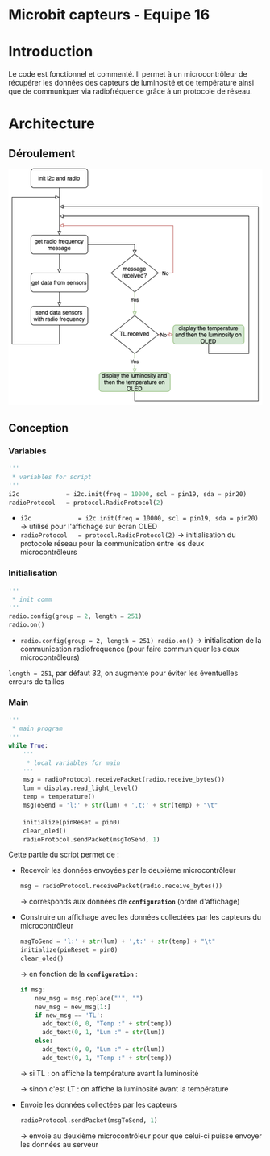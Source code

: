 # Microbit capteurs - Equipe 16

# Introduction

Le code est fonctionnel et commenté. Il permet à un microcontrôleur de récupérer les données des capteurs de luminosité et de température ainsi que de communiquer via radiofréquence grâce à un protocole de réseau.

# Architecture

## Déroulement

![Microbit capteurs process.png](readme_lib/Microbit_capteurs_process.png)

## Conception

### Variables

```python
'''
 * variables for script
'''
i2c             = i2c.init(freq = 10000, scl = pin19, sda = pin20)
radioProtocol   = protocol.RadioProtocol(2)
```

- `i2c             = i2c.init(freq = 10000, scl = pin19, sda = pin20)` → utilisé pour l'affichage sur écran OLED
- `radioProtocol   = protocol.RadioProtocol(2)` → initialisation du protocole réseau pour la communication entre les deux microcontrôleurs

### Initialisation

```python
'''
 * init comm
'''
radio.config(group = 2, length = 251)
radio.on()
```

- `radio.config(group = 2, length = 251) radio.on()` → initialisation de la communication radiofréquence (pour faire communiquer les deux microcontrôleurs)

`length = 251`, par défaut 32, on augmente pour éviter les éventuelles erreurs de tailles

### Main

```python
'''
 * main program
'''
while True:
	'''
	 * local variables for main
	'''
	msg = radioProtocol.receivePacket(radio.receive_bytes())
	lum = display.read_light_level()
	temp = temperature()
	msgToSend = 'l:' + str(lum) + ',t:' + str(temp) + "\t"
	
	initialize(pinReset = pin0)
	clear_oled()
	radioProtocol.sendPacket(msgToSend, 1)
```

Cette partie du script permet de :

- Recevoir les données envoyées par le deuxième microcontrôleur
    
    ```python
    msg = radioProtocol.receivePacket(radio.receive_bytes())
    ```
    
    → corresponds aux données de **`configuration`** (ordre d'affichage)
    
- Construire un affichage avec les données collectées par les capteurs du microcontrôleur
    
    ```python
    msgToSend = 'l:' + str(lum) + ',t:' + str(temp) + "\t"
    initialize(pinReset = pin0)
    clear_oled()
    ```
    
    → en fonction de la **`configuration`** :
    
    ```python
    if msg:
    	new_msg = msg.replace("'", "")
    	new_msg = new_msg[1:]
    	if new_msg == 'TL':
    	  add_text(0, 0, "Temp :" + str(temp))
    	  add_text(0, 1, "Lum :" + str(lum))
    	else:
    	  add_text(0, 0, "Lum :" + str(lum))
    	  add_text(0, 1, "Temp :" + str(temp))
    ```
    
    → si TL : on affiche la température avant la luminosité
    
    → sinon c'est LT : on affiche la luminosité avant la température
    
- Envoie les données collectées par les capteurs
    
    ```python
    radioProtocol.sendPacket(msgToSend, 1)
    ```
    
    → envoie au deuxième microcontrôleur pour que celui-ci puisse envoyer les données au serveur